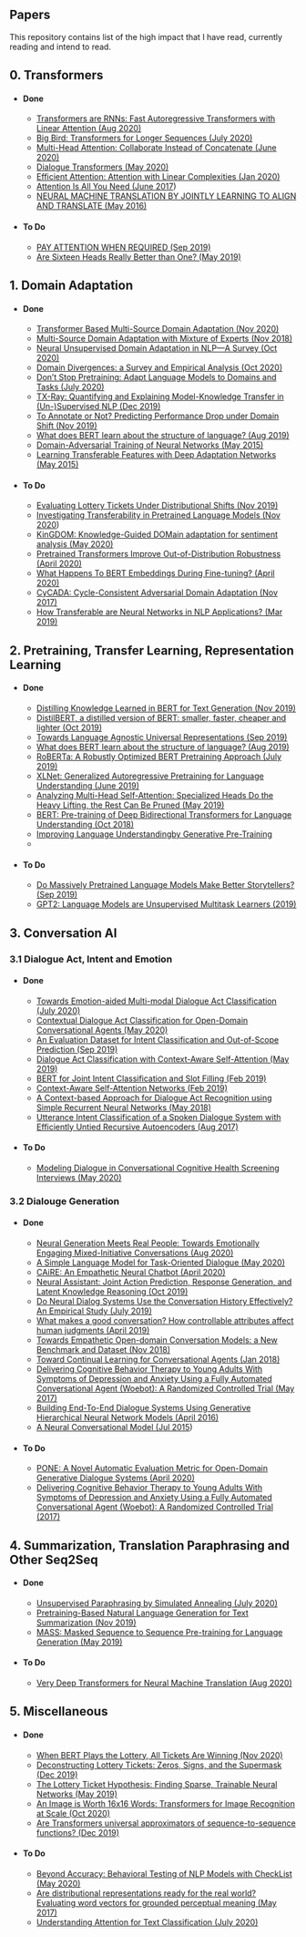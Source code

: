 ## Papers
This repository contains list of the high impact that I have read, currently reading and intend to read. 

## 0. Transformers
- #### Done 
	- [Transformers are RNNs: Fast Autoregressive Transformers with Linear Attention (Aug 2020)](https://arxiv.org/abs/2006.16236)
	- [Big Bird: Transformers for Longer Sequences (July 2020)](https://arxiv.org/abs/2007.14062)
	- [Multi-Head Attention: Collaborate Instead of Concatenate (June 2020)](https://arxiv.org/pdf/2006.16362.pdf)
	- [Dialogue Transformers (May 2020)](https://arxiv.org/abs/1910.00486)
	- [Efficient Attention: Attention with Linear Complexities (Jan 2020)](https://arxiv.org/pdf/1812.01243.pdf)
	- [Attention Is All You Need (June 2017](https://arxiv.org/pdf/1706.03762.pdf))
	- [NEURAL MACHINE TRANSLATION BY JOINTLY LEARNING TO ALIGN AND TRANSLATE (May 2016)](https://arxiv.org/pdf/1409.0473.pdf)
	
	
- #### To Do
	- [PAY ATTENTION WHEN REQUIRED (Sep 2019)](https://arxiv.org/abs/2009.04534)
	- [Are Sixteen Heads Really Better than One? (May 2019)](https://arxiv.org/pdf/1905.10650.pdf)


## 1. Domain Adaptation
- #### Done
	- [Transformer Based Multi-Source Domain Adaptation (Nov 2020)](https://www.aclweb.org/anthology/2020.emnlp-main.639.pdf)
	- [Multi-Source Domain Adaptation with Mixture of Experts (Nov 2018)](https://www.aclweb.org/anthology/D18-1498.pdf)
	- [Neural Unsupervised Domain Adaptation in NLP—A Survey (Oct 2020)](https://arxiv.org/pdf/2006.00632.pdf)
	- [Domain Divergences: a Survey and Empirical Analysis (Oct 2020)](https://arxiv.org/abs/2010.12198)
	- [Don’t Stop Pretraining: Adapt Language Models to Domains and Tasks (July 2020)](https://www.aclweb.org/anthology/2020.acl-main.740.pdf)
	- [TX-Ray: Quantifying and Explaining Model-Knowledge Transfer in (Un-)Supervised NLP (Dec 2019)](https://arxiv.org/abs/1912.00982)
	- [To Annotate or Not? Predicting Performance Drop under Domain Shift (Nov 2019)](https://www.aclweb.org/anthology/D19-1222.pdf)
	- [What does BERT learn about the structure of language? (Aug 2019)](https://www.aclweb.org/anthology/P19-1356.pdf)
	- [Domain-Adversarial Training of Neural Networks (May 2015)](https://arxiv.org/abs/1505.07818)
	- [Learning Transferable Features with Deep Adaptation Networks (May 2015)](https://arxiv.org/pdf/1502.02791.pdf)

- #### To Do
    - [Evaluating Lottery Tickets Under Distributional Shifts (Nov 2019)](https://arxiv.org/abs/1910.12708)
	- [Investigating Transferability in Pretrained Language Models (Nov 2020](https://arxiv.org/pdf/2004.14975.pdf))
	- [KinGDOM: Knowledge-Guided DOMain adaptation for sentiment analysis (May 2020)](https://arxiv.org/pdf/2005.00791.pdf)
	- [Pretrained Transformers Improve Out-of-Distribution Robustness (April 2020)](https://arxiv.org/abs/2004.06100)
	- [What Happens To BERT Embeddings During Fine-tuning? (April 2020)](https://arxiv.org/pdf/2004.14448.pdf)
	- [CyCADA: Cycle-Consistent Adversarial Domain Adaptation (Nov 2017)](https://proceedings.mlr.press/v80/hoffman18a.html)
	- [How Transferable are Neural Networks in NLP Applications? (Mar 2019)](https://arxiv.org/abs/1603.06111)
	

## 2. Pretraining, Transfer Learning, Representation Learning
- #### Done 
	- [Distilling Knowledge Learned in BERT for Text Generation (Nov 2019)](https://arxiv.org/abs/1911.03829)
	- [DistilBERT, a distilled version of BERT: smaller, faster, cheaper and lighter (Oct 2019)](https://arxiv.org/abs/1910.01108)
	- [Towards Language Agnostic Universal Representations (Sep 2019)](https://arxiv.org/pdf/1809.08510.pdf)
	- [What does BERT learn about the structure of language? (Aug 2019)](https://www.aclweb.org/anthology/P19-1356.pdf)
	- [RoBERTa: A Robustly Optimized BERT Pretraining Approach (July 2019)](https://arxiv.org/abs/1907.11692)
	- [XLNet: Generalized Autoregressive Pretraining for Language Understanding (June 2019)](https://arxiv.org/abs/1906.08237)
	- [Analyzing Multi-Head Self-Attention: Specialized Heads Do the Heavy Lifting, the Rest Can Be Pruned (May 2019)](https://arxiv.org/abs/1905.09418)
	- [BERT: Pre-training of Deep Bidirectional Transformers for Language Understanding (Oct 2018)](https://arxiv.org/abs/1810.04805)
	- [Improving Language Understandingby Generative Pre-Training](https://s3-us-west-2.amazonaws.com/openai-assets/research-covers/language-unsupervised/language_understanding_paper.pdf)
	- 
- #### To Do
	- [Do Massively Pretrained Language Models Make Better Storytellers? (Sep 2019)](https://arxiv.org/pdf/1909.10705.pdf)
	- [GPT2: Language Models are Unsupervised Multitask Learners (2019)](https://cdn.openai.com/better-language-models/language_models_are_unsupervised_multitask_learners.pdf)

## 3. Conversation AI
### 3.1 Dialogue Act, Intent and Emotion 
- #### Done
	- [Towards Emotion-aided Multi-modal Dialogue Act Classification (July 2020)](https://www.aclweb.org/anthology/2020.acl-main.402/)
	-  [Contextual Dialogue Act Classification for Open-Domain Conversational Agents (May 2020)](https://arxiv.org/abs/2005.13804)
	-  [An Evaluation Dataset for Intent Classification and Out-of-Scope Prediction (Sep 2019)](https://www.aclweb.org/anthology/D19-1131.pdf)
	-  [Dialogue Act Classification with Context-Aware Self-Attention (May 2019)](https://www.aclweb.org/anthology/N19-1373/)
	-  [BERT for Joint Intent Classification and Slot Filling (Feb 2019)](https://arxiv.org/abs/1902.10909)
	-  [Context-Aware Self-Attention Networks (Feb 2019)](https://arxiv.org/abs/1902.05766)
	-  [A Context-based Approach for Dialogue Act Recognition using Simple Recurrent Neural Networks (May 2018)](https://www.aclweb.org/anthology/L18-1307/)
	-  [Utterance Intent Classification of a Spoken Dialogue System with Efficiently Untied Recursive Autoencoders (Aug 2017)](https://www.aclweb.org/anthology/W17-5508/)
- #### To Do
	- [Modeling Dialogue in Conversational Cognitive Health Screening Interviews (May 2020)](https://www.aclweb.org/anthology/2020.lrec-1.147/)

### 3.2 Dialouge Generation
- #### Done
	- [Neural Generation Meets Real People: Towards Emotionally Engaging Mixed-Initiative Conversations (Aug 2020)](https://arxiv.org/abs/2008.12348)
	- [A Simple Language Model for Task-Oriented Dialogue (May 2020)](https://arxiv.org/abs/2005.00796)
	- [CAiRE: An Empathetic Neural Chatbot (April 2020)](https://arxiv.org/abs/1907.12108)
	- [Neural Assistant: Joint Action Prediction, Response Generation, and Latent Knowledge Reasoning (Oct 2019)](https://arxiv.org/abs/1910.14613)
	- [Do Neural Dialog Systems Use the Conversation History Effectively? An Empirical Study (July 2019)](https://arxiv.org/abs/1906.01603)
	- [What makes a good conversation? How controllable attributes affect human judgments (April 2019)](https://arxiv.org/abs/1902.08654?)
	- [Towards Empathetic Open-domain Conversation Models: a New Benchmark and Dataset (Nov 2018)](https://arxiv.org/abs/1811.00207)
	- [Toward Continual Learning for Conversational Agents (Jan 2018)](https://arxiv.org/abs/1712.09943)
	- [Delivering Cognitive Behavior Therapy to Young Adults With Symptoms of Depression and Anxiety Using a Fully Automated Conversational Agent (Woebot): A Randomized Controlled Trial (May 2017)](https://pubmed.ncbi.nlm.nih.gov/28588005/)
	- [Building End-To-End Dialogue Systems Using Generative Hierarchical Neural Network Models (April 2016)](https://arxiv.org/abs/1507.04808)
	- [A Neural Conversational Model (Jul 2015](https://arxiv.org/abs/1506.05869))
- #### To Do
	- [PONE: A Novel Automatic Evaluation Metric for Open-Domain Generative Dialogue Systems (April 2020)](https://arxiv.org/abs/2004.02399)
	- [Delivering Cognitive Behavior Therapy to Young Adults With Symptoms of Depression and Anxiety Using a Fully Automated Conversational Agent (Woebot): A Randomized Controlled Trial (2017)](www.google.com)
	

## 4. Summarization, Translation Paraphrasing and Other Seq2Seq  
- #### Done
	- [Unsupervised Paraphrasing by Simulated Annealing (July 2020)](https://www.aclweb.org/anthology/2020.acl-main.28.pdf)
	- [Pretraining-Based Natural Language Generation for Text Summarization (Nov 2019)](https://www.aclweb.org/anthology/K19-1074.pdf)
	- [MASS: Masked Sequence to Sequence Pre-training for Language Generation (May 2019)](https://arxiv.org/abs/1905.02450)
	
- #### To Do
	- [Very Deep Transformers for Neural Machine Translation (Aug 2020)](https://arxiv.org/abs/2008.07772)


## 5. Miscellaneous
- #### Done
    - [When BERT Plays the Lottery, All Tickets Are Winning (Nov 2020)](https://arxiv.org/abs/2005.00561)
    - [Deconstructing Lottery Tickets: Zeros, Signs, and the Supermask (Dec 2019)](https://arxiv.org/abs/1905.01067)
    - [The Lottery Ticket Hypothesis: Finding Sparse, Trainable Neural Networks (May 2019)](https://arxiv.org/abs/1803.03635)
	- [An Image is Worth 16x16 Words: Transformers for Image Recognition at Scale (Oct 2020)](https://openreview.net/pdf?id=YicbFdNTTy)
	- [Are Transformers universal approximators of sequence-to-sequence functions? (Dec 2019)](https://arxiv.org/abs/1912.10077)

- #### To Do
	- [Beyond Accuracy: Behavioral Testing of NLP Models with CheckList (May 2020)](https://arxiv.org/abs/2005.04118)
	- [Are distributional representations ready for the real world? Evaluating word vectors for grounded perceptual meaning (May 2017)](https://arxiv.org/abs/1705.11168)
	- [Understanding Attention for Text Classification (July 2020)](https://www.aclweb.org/anthology/2020.acl-main.312/)